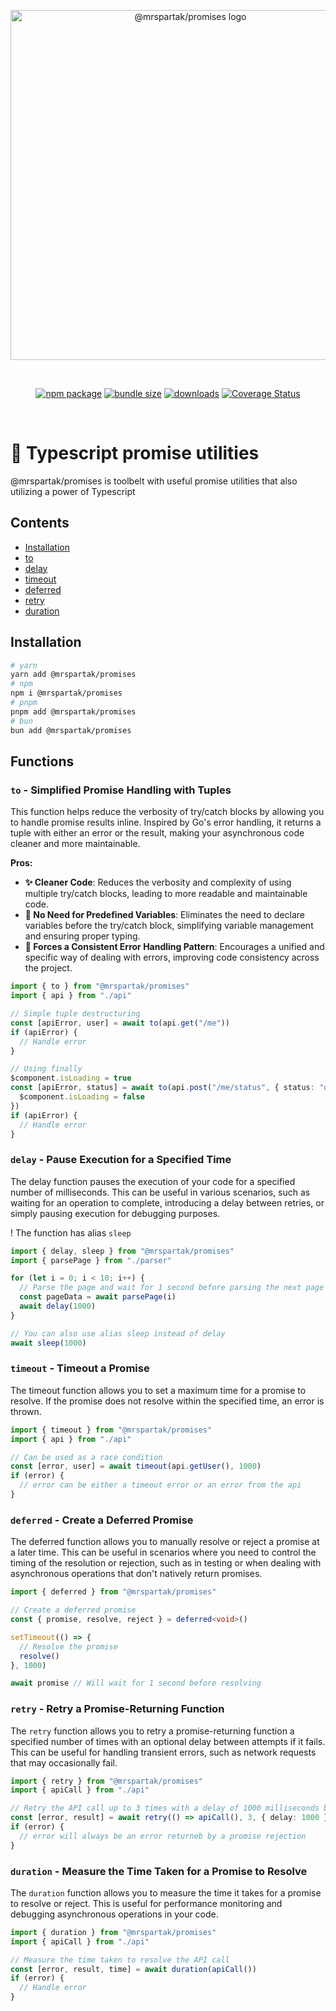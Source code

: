 <p align="center">
  <img width="560" src="https://raw.githubusercontent.com/mrspartak/promises/master/assets/logo.svg" alt="@mrspartak/promises logo">
</p>
<br/>
<p align="center">
  <a href="https://npmjs.com/package/@mrspartak/promises"><img src="https://img.shields.io/npm/v/@mrspartak/promises.svg" alt="npm package"></a>
  <a href="https://npmjs.com/package/@mrspartak/promises"><img src="https://img.shields.io/bundlephobia/min/%40mrspartak/promises.svg" alt="bundle size"></a>
  <a href="https://npmjs.com/package/@mrspartak/promises"><img src="https://img.shields.io/npm/dw/%40mrspartak%2Fpromises.svg" alt="downloads"></a>
  <a href='https://coveralls.io/github/mrspartak/promises?branch=master'><img src='https://coveralls.io/repos/github/mrspartak/promises/badge.svg?branch=master' alt='Coverage Status' /></a>
</p>
<br/>

# 🔧 Typescript promise utilities
@mrspartak/promises is toolbelt with useful promise utilities that also utilizing a power of Typescript

## Contents
- [Installation](#Installation)
- [to](#to---Simplified-Promise-Handling-with-Tuples)
- [delay](#delay---Pause-Execution-for-a-Specified-Time)
- [timeout](#timeout---Timeout-a-Promise)
- [deferred](#deferred---Create-a-Deferred-Promise)
- [retry](#retry---Retry-a-Promise-Returning-Function)
- [duration](#duration---Measure-the-Time-Taken-for-a-Promise-to-Resolve)

## Installation
```sh
# yarn
yarn add @mrspartak/promises
# npm
npm i @mrspartak/promises
# pnpm
pnpm add @mrspartak/promises
# bun
bun add @mrspartak/promises
```

## Functions

### `to` - Simplified Promise Handling with Tuples

This function helps reduce the verbosity of try/catch blocks by allowing you to handle promise results inline. Inspired by Go's error handling, it returns a tuple with either an error or the result, making your asynchronous code cleaner and more maintainable.

**Pros:**
- **✨ Cleaner Code**: Reduces the verbosity and complexity of using multiple try/catch blocks, leading to more readable and maintainable code.
- **📝 No Need for Predefined Variables**: Eliminates the need to declare variables before the try/catch block, simplifying variable management and ensuring proper typing.
- **📏 Forces a Consistent Error Handling Pattern**: Encourages a unified and specific way of dealing with errors, improving code consistency across the project.

```ts 
import { to } from "@mrspartak/promises"
import { api } from "./api"

// Simple tuple destructuring
const [apiError, user] = await to(api.get("/me"))
if (apiError) {
  // Handle error
}

// Using finally
$component.isLoading = true
const [apiError, status] = await to(api.post("/me/status", { status: "online" }), () => {
  $component.isLoading = false
})
if (apiError) {
  // Handle error
}
```

### `delay` - Pause Execution for a Specified Time

The delay function pauses the execution of your code for a specified number of milliseconds. This can be useful in various scenarios, such as waiting for an operation to complete, introducing a delay between retries, or simply pausing execution for debugging purposes.

! The function has alias `sleep`

```ts
import { delay, sleep } from "@mrspartak/promises"
import { parsePage } from "./parser"

for (let i = 0; i < 10; i++) {
  // Parse the page and wait for 1 second before parsing the next page
  const pageData = await parsePage(i)
  await delay(1000)
}

// You can also use alias sleep instead of delay
await sleep(1000)
```

### `timeout` - Timeout a Promise

The timeout function allows you to set a maximum time for a promise to resolve. If the promise does not resolve within the specified time, an error is thrown.

```ts
import { timeout } from "@mrspartak/promises"
import { api } from "./api"

// Can be used as a race condition
const [error, user] = await timeout(api.getUser(), 1000)
if (error) {
  // error can be either a timeout error or an error from the api
}
```

### `deferred` - Create a Deferred Promise

The deferred function allows you to manually resolve or reject a promise at a later time. This can be useful in scenarios where you need to control the timing of the resolution or rejection, such as in testing or when dealing with asynchronous operations that don't natively return promises.

```ts
import { deferred } from "@mrspartak/promises"

// Create a deferred promise
const { promise, resolve, reject } = deferred<void>()

setTimeout(() => {
  // Resolve the promise
  resolve()
}, 1000)

await promise // Will wait for 1 second before resolving
```

### `retry` - Retry a Promise-Returning Function

The `retry` function allows you to retry a promise-returning function a specified number of times with an optional delay between attempts if it fails. This can be useful for handling transient errors, such as network requests that may occasionally fail.

```ts
import { retry } from "@mrspartak/promises"
import { apiCall } from "./api"

// Retry the API call up to 3 times with a delay of 1000 milliseconds between attempts
const [error, result] = await retry(() => apiCall(), 3, { delay: 1000 })
if (error) {
  // error will always be an error returneb by a promise rejection
}
```

### `duration` - Measure the Time Taken for a Promise to Resolve

The `duration` function allows you to measure the time it takes for a promise to resolve or reject. This is useful for performance monitoring and debugging asynchronous operations in your code.

```ts
import { duration } from "@mrspartak/promises"
import { apiCall } from "./api"

// Measure the time taken to resolve the API call
const [error, result, time] = await duration(apiCall())
if (error) {
  // Handle error
}
```